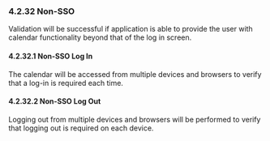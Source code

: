 ### 4.2.32 Non-SSO

Validation will be successful if application is able to provide the user with calendar functionality beyond that of the log in screen.

#### 4.2.32.1 Non-SSO Log In

The calendar will be accessed from multiple devices and browsers to verify that a log-in is required each time.

#### 4.2.32.2 Non-SSO Log Out

Logging out from multiple devices and browsers will be performed to verify that logging out is required on each device.

